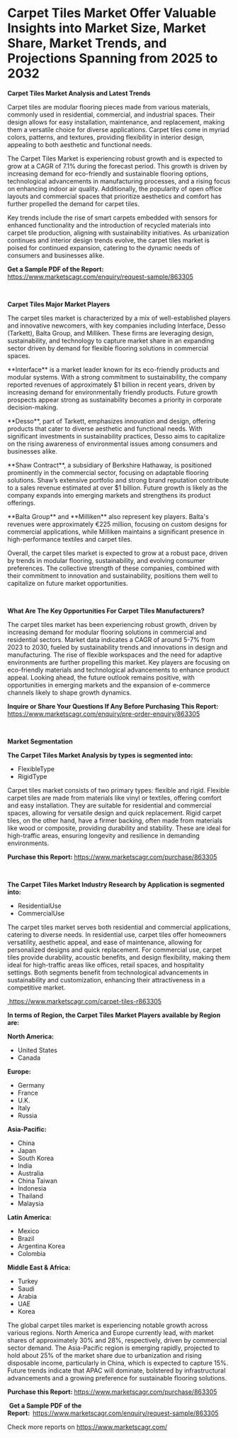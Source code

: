 <p><h1>Carpet Tiles Market Offer Valuable Insights into Market Size, Market Share, Market Trends, and Projections Spanning from 2025 to 2032</h1></p><p><strong>Carpet Tiles Market Analysis and Latest Trends</strong></p>
<p><p>Carpet tiles are modular flooring pieces made from various materials, commonly used in residential, commercial, and industrial spaces. Their design allows for easy installation, maintenance, and replacement, making them a versatile choice for diverse applications. Carpet tiles come in myriad colors, patterns, and textures, providing flexibility in interior design, appealing to both aesthetic and functional needs.</p><p>The Carpet Tiles Market is experiencing robust growth and is expected to grow at a CAGR of 7.1% during the forecast period. This growth is driven by increasing demand for eco-friendly and sustainable flooring options, technological advancements in manufacturing processes, and a rising focus on enhancing indoor air quality. Additionally, the popularity of open office layouts and commercial spaces that prioritize aesthetics and comfort has further propelled the demand for carpet tiles.</p><p>Key trends include the rise of smart carpets embedded with sensors for enhanced functionality and the introduction of recycled materials into carpet tile production, aligning with sustainability initiatives. As urbanization continues and interior design trends evolve, the carpet tiles market is poised for continued expansion, catering to the dynamic needs of consumers and businesses alike.</p></p>
<p><strong>Get a Sample PDF of the Report:&nbsp;</strong> <a href="https://www.marketscagr.com/enquiry/request-sample/863305?utm_campaign=3115&utm_medium=2&utm_source=Github&utm_content=ia&utm_term=08042025&utm_id=carpet-tiles">https://www.marketscagr.com/enquiry/request-sample/863305</a></p>
<p>&nbsp;</p>
<p><strong>Carpet Tiles Major Market Players</strong></p>
<p><p>The carpet tiles market is characterized by a mix of well-established players and innovative newcomers, with key companies including Interface, Desso (Tarkett), Balta Group, and Milliken. These firms are leveraging design, sustainability, and technology to capture market share in an expanding sector driven by demand for flexible flooring solutions in commercial spaces.</p><p>**Interface** is a market leader known for its eco-friendly products and modular systems. With a strong commitment to sustainability, the company reported revenues of approximately $1 billion in recent years, driven by increasing demand for environmentally friendly products. Future growth prospects appear strong as sustainability becomes a priority in corporate decision-making.</p><p>**Desso**, part of Tarkett, emphasizes innovation and design, offering products that cater to diverse aesthetic and functional needs. With significant investments in sustainability practices, Desso aims to capitalize on the rising awareness of environmental issues among consumers and businesses alike.</p><p>**Shaw Contract**, a subsidiary of Berkshire Hathaway, is positioned prominently in the commercial sector, focusing on adaptable flooring solutions. Shaw’s extensive portfolio and strong brand reputation contribute to a sales revenue estimated at over $1 billion. Future growth is likely as the company expands into emerging markets and strengthens its product offerings.</p><p>**Balta Group** and **Milliken** also represent key players. Balta's revenues were approximately €225 million, focusing on custom designs for commercial applications, while Milliken maintains a significant presence in high-performance textiles and carpet tiles.</p><p>Overall, the carpet tiles market is expected to grow at a robust pace, driven by trends in modular flooring, sustainability, and evolving consumer preferences. The collective strength of these companies, combined with their commitment to innovation and sustainability, positions them well to capitalize on future market opportunities.</p></p>
<p>&nbsp;</p>
<p><strong>What Are The Key Opportunities For Carpet Tiles Manufacturers?</strong></p>
<p><p>The carpet tiles market has been experiencing robust growth, driven by increasing demand for modular flooring solutions in commercial and residential sectors. Market data indicates a CAGR of around 5-7% from 2023 to 2030, fueled by sustainability trends and innovations in design and manufacturing. The rise of flexible workspaces and the need for adaptive environments are further propelling this market. Key players are focusing on eco-friendly materials and technological advancements to enhance product appeal. Looking ahead, the future outlook remains positive, with opportunities in emerging markets and the expansion of e-commerce channels likely to shape growth dynamics.</p></p>
<p><strong>Inquire or Share Your Questions If Any Before Purchasing This Report:</strong> <a href="https://www.marketscagr.com/enquiry/pre-order-enquiry/863305?utm_campaign=3115&utm_medium=2&utm_source=Github&utm_content=ia&utm_term=08042025&utm_id=carpet-tiles">https://www.marketscagr.com/enquiry/pre-order-enquiry/863305</a></p>
<p>&nbsp;</p>
<p><strong>Market Segmentation</strong></p>
<p><strong>The Carpet Tiles Market Analysis by types is segmented into:</strong></p>
<p><ul><li>FlexibleType</li><li>RigidType</li></ul></p>
<p><p>Carpet tiles market consists of two primary types: flexible and rigid. Flexible carpet tiles are made from materials like vinyl or textiles, offering comfort and easy installation. They are suitable for residential and commercial spaces, allowing for versatile design and quick replacement. Rigid carpet tiles, on the other hand, have a firmer backing, often made from materials like wood or composite, providing durability and stability. These are ideal for high-traffic areas, ensuring longevity and resilience in demanding environments.</p></p>
<p><strong>Purchase this Report:&nbsp;</strong><a href="https://www.marketscagr.com/purchase/863305?utm_campaign=3115&utm_medium=2&utm_source=Github&utm_content=ia&utm_term=08042025&utm_id=carpet-tiles">https://www.marketscagr.com/purchase/863305</a></p>
<p>&nbsp;</p>
<p><strong>The Carpet Tiles Market Industry Research by Application is segmented into:</strong></p>
<p><ul><li>ResidentialUse</li><li>CommercialUse</li></ul></p>
<p><p>The carpet tiles market serves both residential and commercial applications, catering to diverse needs. In residential use, carpet tiles offer homeowners versatility, aesthetic appeal, and ease of maintenance, allowing for personalized designs and quick replacement. For commercial use, carpet tiles provide durability, acoustic benefits, and design flexibility, making them ideal for high-traffic areas like offices, retail spaces, and hospitality settings. Both segments benefit from technological advancements in sustainability and customization, enhancing their attractiveness in a competitive market.</p></p>
<p><a href="https://www.marketscagr.com/carpet-tiles-r863305?utm_campaign=3115&utm_medium=2&utm_source=Github&utm_content=ia&utm_term=08042025&utm_id=carpet-tiles">&nbsp;https://www.marketscagr.com/carpet-tiles-r863305</a></p>
<p><strong>In terms of Region, the Carpet Tiles Market Players available by Region are:</strong></p>
<p>
    <p> <strong> North America: </strong>
        <ul>
            <li>United States</li>
            <li>Canada</li>
        </ul>
        </p> 
    <p> <strong> Europe: </strong>
        <ul>
            <li>Germany</li>
            <li>France</li>
            <li>U.K.</li>
            <li>Italy</li>
            <li>Russia</li>
        </ul>
        </p> 
    <p> <strong> Asia-Pacific: </strong>
        <ul>
            <li>China</li>
            <li>Japan</li>
            <li>South Korea</li>
            <li>India</li>
            <li>Australia</li>
            <li>China Taiwan</li>
            <li>Indonesia</li>
            <li>Thailand</li>
            <li>Malaysia</li>
        </ul>
        </p> 
    <p> <strong> Latin America: </strong>
        <ul>
            <li>Mexico</li>
            <li>Brazil</li>
            <li>Argentina Korea</li>
            <li>Colombia</li>
        </ul>
        </p> 
    <p> <strong> Middle East & Africa: </strong>
        <ul>
            <li>Turkey</li>
            <li>Saudi</li>
            <li>Arabia</li>
            <li>UAE</li>
            <li>Korea</li>
        </ul>
    </p>
    </p>
<p><p>The global carpet tiles market is experiencing notable growth across various regions. North America and Europe currently lead, with market shares of approximately 30% and 28%, respectively, driven by commercial sector demand. The Asia-Pacific region is emerging rapidly, projected to hold about 25% of the market share due to urbanization and rising disposable income, particularly in China, which is expected to capture 15%. Future trends indicate that APAC will dominate, bolstered by infrastructural advancements and a growing preference for sustainable flooring solutions.</p></p>
<p><strong>Purchase this Report: </strong><a href="https://www.marketscagr.com/purchase/863305?utm_campaign=3115&utm_medium=2&utm_source=Github&utm_content=ia&utm_term=08042025&utm_id=carpet-tiles">https://www.marketscagr.com/purchase/863305</a></p>
<p>&nbsp;<strong>Get a Sample PDF of the Report:&nbsp;&nbsp;</strong><a href="https://www.marketscagr.com/enquiry/request-sample/863305?utm_campaign=3115&utm_medium=2&utm_source=Github&utm_content=ia&utm_term=08042025&utm_id=carpet-tiles">https://www.marketscagr.com/enquiry/request-sample/863305</a></p>
<p><strong></strong></p>
<p>Check more reports on <a href="https://www.marketscagr.com/?utm_campaign=3115&utm_medium=2&utm_source=Github&utm_content=ia&utm_term=08042025&utm_id=carpet-tiles">https://www.marketscagr.com/</a></p>